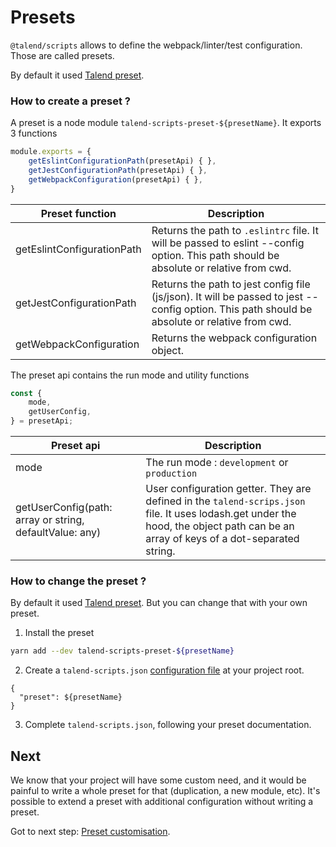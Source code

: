 # Presets

`@talend/scripts` allows to define the webpack/linter/test configuration. Those are called presets.

By default it used [Talend preset](../preset/README.md).

### How to create a preset ?

A preset is a node module `talend-scripts-preset-${presetName}`. It exports 3 functions

```javascript
module.exports = {
	getEslintConfigurationPath(presetApi) { },
	getJestConfigurationPath(presetApi) { },
	getWebpackConfiguration(presetApi) { },
}
```
| Preset function | Description |
|---|---|
| getEslintConfigurationPath | Returns the path to `.eslintrc` file. It will be passed to eslint --config option. This path should be absolute or relative from cwd. |
| getJestConfigurationPath | Returns the path to jest config file (js/json). It will be passed to jest --config option. This path should be absolute or relative from cwd. |
| getWebpackConfiguration | Returns the webpack configuration object. |

The preset api contains the run mode and utility functions

```javascript
const {
	mode,
	getUserConfig,
} = presetApi;
```

| Preset api | Description |
|---|---|
| mode | The run mode : `development` or `production` |
| getUserConfig(path: array or string, defaultValue: any) | User configuration getter. They are defined in the `talend-scrips.json` file. It uses lodash.get under the hood, the object path can be an array of keys of a dot-separated string. |

### How to change the preset ?

By default it used [Talend preset](../preset/README.md). But you can change that with your own preset.

1. Install the preset

```bash
yarn add --dev talend-scripts-preset-${presetName}
```

2. Create a `talend-scripts.json` [configuration file](./customisation.md) at your project root.

```
{
  "preset": ${presetName}
}
```

3. Complete `talend-scripts.json`, following your preset documentation.

## Next

We know that your project will have some custom need, and it would be painful to write a whole preset for that (duplication, a new module, etc).
It's possible to extend a preset with additional configuration without writing a preset.

Got to next step: [Preset customisation](./customisation.md).
